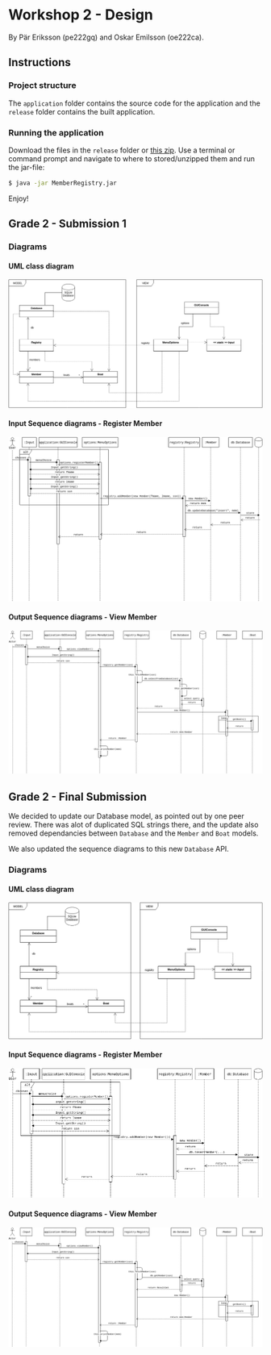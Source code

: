 # Workshop 2 - Design

By Pär Eriksson (pe222gq) and Oskar Emilsson (oe222ca).

## Instructions

### Project structure

The `application` folder contains the source code for the application and the `release` folder contains the built application.

### Running the application

Download the files in the `release` folder or [this zip](MemberRegistry-1.1.tar.gz). Use a terminal or command prompt and navigate to where to stored/unzipped them and run the jar-file:

``` bash
$ java -jar MemberRegistry.jar
```

Enjoy!

## Grade 2 - Submission 1

### Diagrams

#### UML class diagram

![UML Class Diagram](WS2-ClassDiagram-FirstSubmission.png)

#### Input Sequence diagrams - Register Member

![Register Member](WS2-RegisterMember.png)

#### Output Sequence diagrams - View Member

![View Member](WS2-ViewMember.png)

## Grade 2 - Final Submission

We decided to update our Database model, as pointed out by one peer review. There was alot of duplicated SQL strings there, and the update also removed dependancies between `Database` and the `Member` and `Boat` models.

We also updated the sequence diagrams to this new `Database` API.

### Diagrams

#### UML class diagram

![UML Class Diagram](WS2-ClassDiagram-FinalSubmission.png)

#### Input Sequence diagrams - Register Member

![Register Member](WS2-RegisterMemberFinal.png)

#### Output Sequence diagrams - View Member

![View Member](WS2-ViewMemberFinal.png)



